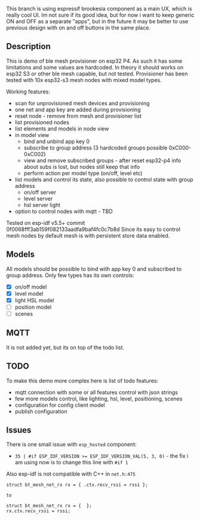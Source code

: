 This branch is using espressif brookesia component as a main UX, which is really cool UI.
Im not sure if its good idea, but for now i want to keep generic ON and OFF as a separate "apps", but in the future it may be better to use previous design with on and off buttons in the same place.

## Description
This is demo of ble mesh provisioner on esp32 P4. As such it has some limitations and some values are hardcoded. In theory it should works on esp32 S3 or other ble mesh capable, but not tested.
Provisioner has been tested with 10x esp32-s3 mesh nodes with mixed model types.

Working features:
- scan for unprovisioned mesh devices and provisioning
- one net and app key are added during provisioning
- reset node - remove from mesh and provisioner list
- list provisioned nodes
- list elements and models in node view
- in model view
    - bind and unbind app key 0
    - subscribe to group address (3 hardcoded groups possible 0xC000-0xC002)
    - view and remove subscribed groups - after reset esp32-p4 info about subs is lost, but nodes still keep that info
    - perform action per model type (on/off, level etc)
- list models and control its state, also possible to control state with group address
    - on/off server
    - level server
    - hsl server light
- option to control nodes with mqtt - TBD

Tested on esp-idf v5.5+ commit 0f0068fff3ab159f082133aadfa9baf4fc0c7b8d
Since its easy to control mesh nodes by default mesh is with persistent store data enabled.

## Models
All models should be possible to bind with app key 0 and subscribed to group address. Only few types has its own controls:
- [x] on/off model
- [x] level model
- [x] light HSL model
- [ ] position model
- [ ] scenes

## MQTT
It is not added yet, but its on top of the todo list.


## TODO
To make this demo more complex here is list of todo features:
- mqtt connection with some or all features control with json strings
- few more models control, like lighting, hsl, level, positioning, scenes
- configuration for config client model
- publish configuration


## Issues
There is one small issue with `esp_hosted` component:
- `35 | #if ESP_IDF_VERSION >= ESP_IDF_VERSION_VAL(5, 3, 0)` - the fix i am using now is to change this line with `#if 1`

Also esp-idf is not compatible with C++ in `net.h:475`
```
struct bt_mesh_net_rx rx = { .ctx.recv_rssi = rssi };

to

struct bt_mesh_net_rx rx = {  };
rx.ctx.recv_rssi = rssi;
```
